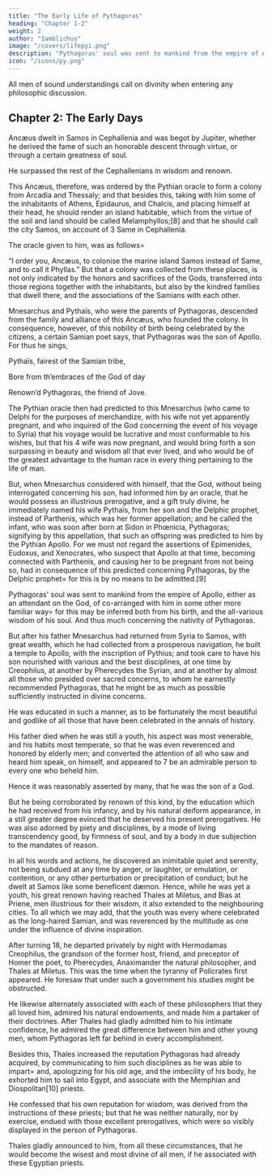 ```yaml
---
title: "The Early Life of Pythagoras"
heading: "Chapter 1-2"
weight: 2
author: "Iamblichus"
image: "/covers/lifepyi.png"
description: "Pythagoras' soul was sent to mankind from the empire of Apollo, either as an attendant on the God, of co-arranged with him in some other more familiar way"
icon: "/icons/py.png"
---
```





All men of sound understandings call on divinity when entering any philosophic discussion. 

<!-- , it is certainly much more appropriate to do this in the consideration of that philosophy which justly receives its denomination from the divine Pythagoras.  -->

<!-- It derives its origin from the Gods. It cannot be apprehended without their inspiring aid. 

Its beauty and magnitude so greatly surpasses human power, that it is impossible to survey it by a sudden view. 

But then alone can any one gradually collect some portion of this philosophy, when, the Gods being his leaders, he quietly approaches to it. 

On all these accounts, therefore, having invoked the Gods as our leaders, and converting both ourselves and our discussion to them, we shall acquiesce in whatever they may command us to do. We shall not, however, make any apology for this sect having been neglected for a long time, nor for its being concealed by foreign disciplines, and certain arcane symbols, nor for 2 having been obscured by false and spurious writings, nor for many other such-like difficulties by which it has been impeded.

The will of the Gods is sufficient for us, in conjunction with which it is possible to sustain things still more arduous than these. But after the Gods, we shall unite ourselves as to a leader, to the prince and father of this divine philosophy; of whose origin and country we must rise a little higher in our investigation. -->


## Chapter 2: The Early Days

Ancæus dwelt in Samos in Cephallenia and was begot by Jupiter, whether he derived the fame of such an honorable descent through virtue, or through a certain greatness of soul. 

He surpassed the rest of the Cephallenians in wisdom and renown. 

This Ancæus, therefore, was ordered by the Pythian oracle to form a colony from Arcadia and Thessaly; and that besides this, taking with him some of the inhabitants of Athens, Epidaurus, and Chalcis, and placing himself at their head, he should render an island habitable, which from the virtue of the soil and land should be called Melamphyllos;[8] and that he should call the city Samos, on account of 3 Same in Cephallenia. 

The oracle given to him, was as follows= 

“I order you, Ancæus, to colonise the marine island Samos instead of Same, and to call it Phyllas.” But that a colony was collected from these places, is not only indicated by the honors and sacrifices of the Gods, transferred into those regions together with the inhabitants, but also by the kindred families that dwell there, and the associations of the Samians with each other.

Mnesarchus and Pythaïs, who were the parents of Pythagoras, descended from the family and alliance of this Ancæus, who founded the colony. In consequence, however, of this nobility of birth being celebrated by the citizens, a certain Samian poet says, that Pythagoras was the son of Apollo. For thus he sings,

Pythaïs, fairest of the Samian tribe,

Bore from th’embraces of the God of day

Renown’d Pythagoras, the friend of Jove.

The Pythian oracle then had predicted to this Mnesarchus (who came to Delphi for the purposes of merchandize, with his wife not yet apparently pregnant, and who inquired of the God concerning the event of his voyage to Syria) that his voyage would be lucrative and most conformable to his wishes, but that his 4 wife was now pregnant, and would bring forth a son surpassing in beauty and wisdom all that ever lived, and who would be of the greatest advantage to the human race in every thing pertaining to the life of man. 

But, when Mnesarchus considered with himself, that the God, without being interrogated concerning his son, had informed him by an oracle, that he would possess an illustrious prerogative, and a gift truly divine, he immediately named his wife Pythaïs, from her son and the Delphic prophet, instead of Parthenis, which was her former appellation; and he called the infant, who was soon after born at Sidon in Phœnicia, Pythagoras; signifying by this appellation, that such an offspring was predicted to him by the Pythian Apollo. For we must not regard the assertions of Epimenides, Eudoxus, and Xenocrates, who suspect that Apollo at that time, becoming connected with Parthenis, and causing her to be pregnant from not being so, had in consequence of this predicted concerning Pythagoras, by the Delphic prophet= for this is by no means to be admitted.[9] 

Pythagoras' soul was sent to mankind from the empire of Apollo, either as an attendant on the God, of co-arranged with him in some other more familiar way= for this may be inferred both from his birth, and the all-various wisdom of his soul. And thus much concerning the nativity of Pythagoras.

But after his father Mnesarchus had returned from Syria to Samos, with great wealth, which he had collected from a prosperous navigation, he built a temple to Apollo, with the inscription of Pythius; and took care to have his son nourished with various and the best disciplines, at one time by Creophilus, at another by Pherecydes the Syrian, and at another by almost all those who presided over sacred concerns, to whom he earnestly recommended Pythagoras, that he might be as much as possible sufficiently instructed in divine concerns. 

He  was educated in such a manner, as to be fortunately the most beautiful and godlike of all those that have been celebrated in the annals of history. 

His father died when he was still a youth, his aspect was most venerable, and his habits most temperate, so that he was even reverenced and honored by elderly men; and converted the attention of all who saw and heard him speak, on himself, and appeared to 7 be an admirable person to every one who beheld him. 

Hence it was reasonably asserted by many, that he was the son of a God. 

But he being corroborated by renown of this kind, by the education which he had received from his infancy, and by his natural deiform appearance, in a still greater degree evinced that he deserved his present prerogatives. He was also adorned by piety and disciplines, by a mode of living transcendency good, by firmness of soul, and by a body in due subjection to the mandates of reason. 

In all his words and actions, he discovered an inimitable quiet and serenity, not being subdued at any time by anger, or laughter, or emulation, or contention, or any other perturbation or precipitation of conduct; but he dwelt at Samos like some beneficent dæmon. Hence, while he was yet a youth, his great renown having reached Thales at Miletus, and Bias at Priene, men illustrious for their wisdom, it also extended to the neighbouring cities. To all which we may add, that the youth was every where celebrated as the long-haired Samian, and was reverenced by the multitude as one under the influence of divine inspiration. 

After turning 18, he departed privately by night with Hermodamas Creophilus, the grandson of the former host, friend, and preceptor<!--  in all things --> of Homer the poet, to Pherecydes, Anaximander the natural philosopher, and Thales at Miletus. This was the time when the tyranny of Policrates first appeared. He foresaw that under such a government his studies might be obstructed.

He likewise alternately associated with each of these philosophers that they all loved him, admired his natural endowments, and made him a partaker of their doctrines. After Thales had gladly admitted him to his intimate confidence, he admired the great difference between him and other young men, whom Pythagoras left far behind in every accomplishment.

Besides this, Thales increased the reputation Pythagoras had already acquired, by communicating to him such disciplines as he was able to impart= and, apologizing for his old age, and the imbecility of his body, he exhorted him to sail into Egypt, and associate with the Memphian and Diospolitan[10] priests. 

He confessed that his own reputation for wisdom, was derived from the instructions of these priests; but that he was neither naturally, nor by exercise, endued with those excellent prerogatives, which were so visibly displayed in the person of Pythagoras. 

Thales gladly announced to him, from all these circumstances, that he would become the wisest and most divine of all men, if he associated with these Egyptian priests.

